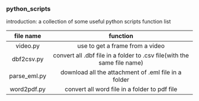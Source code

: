 ### python_scripts
introduction: a collection of some useful python scripts
function list

| file name | function |
|:--------:| :--------: |
| video.py | use to get a frame from a video|
| dbf2csv.py | convert all .dbf file in a folder to .csv file(with the same file name) |
|parse_eml.py|download all the attachment of .eml file in a folder|
|word2pdf.py|convert all word file in a folder to pdf file|
